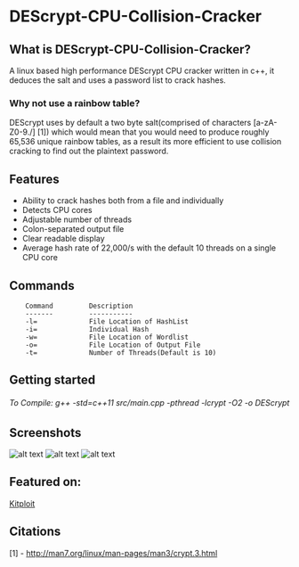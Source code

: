 # DEScrypt-CPU-Collision-Cracker
## What is DEScrypt-CPU-Collision-Cracker?
A linux based high performance DEScrypt CPU cracker written in c++, it deduces the salt and uses a password list to crack hashes.
### Why not use a rainbow table?
DEScrypt uses by default a two byte salt(comprised of characters [a-zA-Z0-9./] [1]) which would mean that you would need to produce roughly 65,536 unique rainbow tables, as a result its more efficient to use collision cracking to find out the plaintext password.
## Features
+ Ability to crack hashes both from a file and individually 
+ Detects CPU cores
+ Adjustable number of threads
+ Colon-separated output file
+ Clear readable display
+ Average hash rate of 22,000/s with the default 10 threads on a single CPU core
## Commands 
        Command         Description
        -------         -----------
        -l=             File Location of HashList
        -i=             Individual Hash
        -w=             File Location of Wordlist
        -o=             File Location of Output File
        -t=             Number of Threads(Default is 10)

## Getting started
###### To Compile: g++ -std=c++11 src/main.cpp -pthread -lcrypt -O2 -o DEScrypt
## Screenshots
![alt text](https://github.com/rek7/DEScrypt-CPU-Collision-Cracker/blob/master/images/Start1.png)
![alt text](https://github.com/rek7/DEScrypt-CPU-Collision-Cracker/blob/master/images/start2.png)
![alt text](https://github.com/rek7/DEScrypt-CPU-Collision-Cracker/blob/master/images/end1.png)
## Featured on:
[Kitploit](https://www.kitploit.com/2018/01/descrypt-cpu-collision-cracker-descrypt.html)
## Citations
[1] - http://man7.org/linux/man-pages/man3/crypt.3.html
